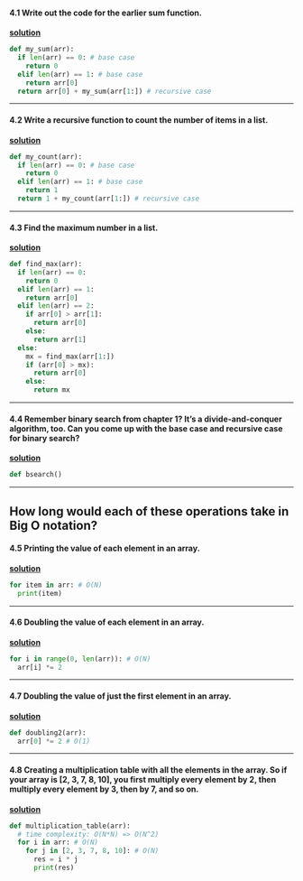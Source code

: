 #### 4.1 Write out the code for the earlier sum function.
**<ins>solution</ins>**
```py
def my_sum(arr):
  if len(arr) == 0: # base case 
    return 0
  elif len(arr) == 1: # base case 
    return arr[0]
  return arr[0] + my_sum(arr[1:]) # recursive case
```
---------------------------------------------------------------------
#### 4.2 Write a recursive function to count the number of items in a list.
**<ins>solution</ins>**
```py
def my_count(arr):
  if len(arr) == 0: # base case 
    return 0
  elif len(arr) == 1: # base case 
    return 1
  return 1 + my_count(arr[1:]) # recursive case 
```
---------------------------------------------------------------------
#### 4.3 Find the maximum number in a list.
**<ins>solution</ins>**
```py
def find_max(arr):
  if len(arr) == 0:
    return 0
  elif len(arr) == 1:
    return arr[0]
  elif len(arr) == 2:
    if arr[0] > arr[1]:
      return arr[0]
    else:
      return arr[1]
  else:
    mx = find_max(arr[1:])
    if (arr[0] > mx):
      return arr[0]
    else:
      return mx
```
---------------------------------------------------------------------
#### 4.4 Remember binary search from chapter 1? It’s a divide-and-conquer algorithm, too. Can you come up with the base case and recursive case for binary search?
**<ins>solution</ins>**
```py
def bsearch()
```
---------------------------------------------------------------------
## How long would each of these operations take in Big O notation?
#### 4.5 Printing the value of each element in an array.
**<ins>solution</ins>**
```py
for item in arr: # O(N)
  print(item)
```
---------------------------------------------------------------------
#### 4.6 Doubling the value of each element in an array.
**<ins>solution</ins>**
```py
for i in range(0, len(arr)): # O(N)
  arr[i] *= 2
```
---------------------------------------------------------------------
#### 4.7 Doubling the value of just the first element in an array.
**<ins>solution</ins>**
```py
def doubling2(arr):
  arr[0] *= 2 # O(1)
```
---------------------------------------------------------------------
#### 4.8 Creating a multiplication table with all the elements in the array. So if your array is [2, 3, 7, 8, 10], you first multiply every element by 2, then multiply every element by 3, then by 7, and so on.
**<ins>solution</ins>**
```py
def multiplication_table(arr):
  # time complexity: O(N*N) => O(N^2)
  for i in arr: # O(N)
    for j in [2, 3, 7, 8, 10]: # O(N)
      res = i * j
      print(res)
```
